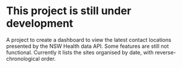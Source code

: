 # This project is still under development

A project to create a dashboard to view the latest contact locations presented by the NSW Health data API. Some features are still not functional. Currently it lists the sites organised by date, with reverse-chronological order.

